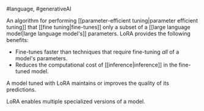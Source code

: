 #language, #generativeAI

An algorithm for performing
[[parameter-efficient tuning|parameter efficient tuning]] that
[[fine tuning|fine-tunes]] only a subset of a
[[large language model|large language model&#39;s]] parameters.
LoRA provides the following benefits:

<ul>
<li>Fine-tunes faster than techniques that require fine-tuning <em>all</em> of a model&#39;s
parameters.</li>
<li>Reduces the computational cost of [[inference|inference]] in the
fine-tuned model.</li>
</ul>

A model tuned with LoRA maintains or improves the quality of its predictions.

LoRA enables multiple specialized versions of a model.



